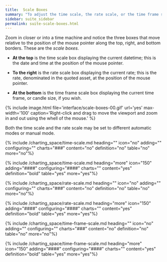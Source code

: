 ```yaml
---
title:  Scale Boxes
summary: "To adjust the time scale, the rate scale, or the time frame scale, use the controls on each of the scale boxes."
sidebar: suite_sidebar
permalink: suite-scale-boxes.html
---
```


Zoom in closer or into a <a data-toggle="tooltip" data-original-title="{{site.data.charting_space.time_machine}}">time machine</a> and notice the three boxes that move relative to the position of the mouse pointer along the top, right, and bottom borders. These are the *scale boxes*.

* **At the top** is the <a data-toggle="tooltip" data-original-title="{{site.data.charting_space.time_scale}}">time scale</a> box displaying the current datetime; this is the date and time at the position of the mouse pointer.

* **To the right** is the <a data-toggle="tooltip" data-original-title="{{site.data.charting_space.rate_scale}}">rate scale</a> box displaying the current rate; this is the rate, denominated in the <a data-toggle="tooltip" data-original-title="{{site.data.crypto_ecosystem.quoted_asset}}">quoted asset</a>, at the position of the mouse pointer.

* **At the bottom** is the <a data-toggle="tooltip" data-original-title="{{site.data.charting_space.time_frame_scale}}">time frame scale</a> box displaying the current time frame, or candle size, if you wish.

{% include image.html file='interface/scale-boxes-00.gif' url='yes' max-width='100' caption='Right-click and drag to move the viewport and zoom in and out using the whell of the mouse.' %}

Both the time scale and the rate scale may be set to different automatic modes or manual mode.

{% include /charting_space/time-scale.md heading="" icon="no" adding="" configuring="" charts="###" content="no" definition="no" table="no" more="no"%}

{% include /charting_space/time-scale.md heading="more" icon="150" adding="####" configuring="####" charts="" content="yes" definition="bold" table="yes" more="yes"%}

{% include /charting_space/rate-scale.md heading="" icon="no" adding="" configuring="" charts="###" content="no" definition="no" table="no" more="no"%}

{% include /charting_space/rate-scale.md heading="more" icon="150" adding="####" configuring="####" charts="" content="yes" definition="bold" table="yes" more="yes"%}

{% include /charting_space/time-frame-scale.md heading="" icon="no" adding="" configuring="" charts="###" content="no" definition="no" table="no" more="no"%}

{% include /charting_space/time-frame-scale.md heading="more" icon="150" adding="####" configuring="####" charts="" content="yes" definition="bold" table="yes" more="yes"%}